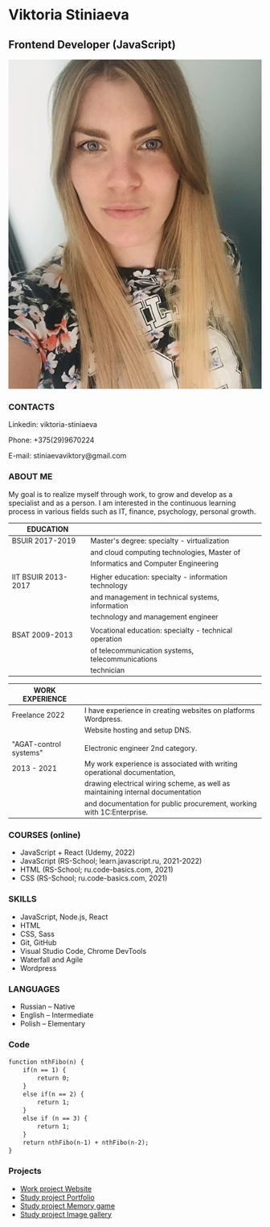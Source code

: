 # **Viktoria Stiniaeva**
## **Frontend Developer (JavaScript)**
![foto](MyPhoto_CV.jpg 'My photo')

### CONTACTS
<p>Linkedin: viktoria-stiniaeva</p>
<p>Phone: +375(29)9670224</p>
<p>E-mail: stiniaevaviktory@gmail.com</p>

### ABOUT ME
<p>My goal is to realize myself through work, to grow and develop as a specialist and as a person. I am interested in the continuous learning process in various fields such as IT, finance, psychology, personal growth.</p>

| EDUCATION          |                                                   |
|--------------------|---------------------------------------------------|
|BSUIR 2017-2019     | Master's degree: specialty - virtualization|
|                    | and cloud computing technologies, Master of|
|                    | Informatics and Computer Engineering|
|                    |                                      |
|IIT BSUIR 2013-2017 | Higher education: specialty - information technology| 
|                    | and management in technical systems, information|
|                    | technology and management engineer|
|                    |                                      |
|BSAT 2009-2013      | Vocational education: specialty - technical operation|
|                    | of telecommunication systems, telecommunications|
|                    | technician|

| WORK EXPERIENCE                    |                                                               |
|------------------------------------|---------------------------------------------------------------|
|Freelance 2022                      | I have experience in creating websites on platforms Wordpress.|
|                                    | Website hosting and setup DNS.|
|                                    |                                  |
|"AGAT-control systems"              | Electronic engineer 2nd category.|
|2013 - 2021                         | My work experience is associated with writing operational documentation,|
|                                    | drawing electrical wiring scheme, as well as maintaining internal documentation| 
|                                    | and documentation for public procurement, working with 1C:Enterprise.|
### COURSES (online)
* JavaScript + React (Udemy, 2022)
* JavaScript (RS-School; learn.javascript.ru, 2021-2022)
* HTML (RS-School; ru.code-basics.com, 2021)
* CSS (RS-School; ru.code-basics.com, 2021)
### SKILLS
* JavaScript, Node.js, React
* HTML
* CSS, Sass
* Git, GitHub
* Visual Studio Code, Chrome DevTools
* Waterfall and Agile 
* Wordpress
### LANGUAGES
* Russian – Native
* English – Intermediate
* Polish – Elementary
### Code
```
function nthFibo(n) {
    if(n == 1) {
        return 0;
    }  
    else if(n == 2) {    
        return 1;
    } 
    else if (n == 3) {
        return 1;
    }
    return nthFibo(n-1) + nthFibo(n-2); 
}
```
### Projects
- [Work project Website](https://gestia-bar.by/)
- [Study project Portfolio](https://js30-video-player-vikstin.netlify.app/)
- [Study project Memory game](https://memory-game-js3-2-vikstin.netlify.app)
- [Study project Image gallery](https://image-galery-js-2-2-vikstin.netlify.app)
 

